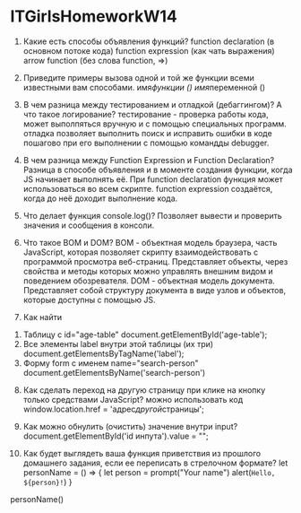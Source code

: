 # ITGirlsHomeworkW14

1. Какие есть способы объявления функций?
   function declaration (в основном потоке кода)
   function expression (как чать выражения)
   arrow function (без слова function, =>)

2. Приведите примеры вызова одной и той же функции всеми известными вам способами.
   имя*функции ()
   имя*переменной ()

3. В чем разница между тестированием и отладкой (дебаггингом)? А что такое логирование?
   тестирование - проверка работы кода, может выполпяться вручную и с помощью специальных программ.
   отладка позволяет выполнить поиск и исправить ошибки в коде пошагово при его выполнении с помощью командды debugger.

4. В чем разница между Function Expression и Function Declaration?
   Разница в способе объявления и в моменте создания функции, когда JS начинает выполнять её. При function declaration функция может использоваться во всем скрипте. function expression создаётся, когда до неё доходит выполнение кода.

5. Что делает функция console.log()?
   Позволяет вывести и проверить значения и сообщения в консоли.

6. Что такое BOM и DOM?
   BOM - объектная модель браузера, часть JavaScript, которая позволяет скрипту взаимодействовать с программой просмотра веб-страниц. Представляет объекты, через свойства и методы которых можно управлять внешним видом и поведением обозревателя.
   DOM - объектная модель документа. Представляет собой структуру документа в виде узлов и объектов, которые доступны с помощью JS.

7. Как найти

1) Таблицу с id="age-table"
   document.getElementById('age-table');
2) Все элементы label внутри этой таблицы (их три)
   document.getElementsByTagName('label');
3) Форму form с именем name="search-person"
   document.getElementsByName('search-person')

8. Как сделать переход на другую страницу при клике на кнопку только средствами JavaScript?
   можно использовать код window.location.href = 'адрес*другой*страницы';

9. Как можно обнулить (очистить) значение внутри input?
   document.getElementById('id инпута').value = "";

10. Как будет выглядеть ваша функция приветствия из прошлого домашнего задания, если ее переписать в стрелочном формате?
    let personName = () => {
    let person = prompt("Your name")
    alert(`Hello, ${person}!`)
    }

personName()
